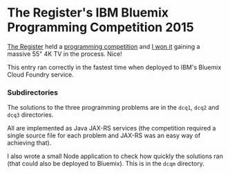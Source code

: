 # The Register's IBM Bluemix Programming Competition 2015

[The Register](http://www.theregister.co.uk) held a
[programming competition](http://www.theregister.co.uk/Design/page/hub/ibm/) and
[I won it](http://www.theregister.co.uk/2015/08/27/ibm_bluemix_programming_competition_resuts/)
gaining a massive 55" 4K TV in the process. Nice!

This entry ran correctly in the fastest time when deployed to IBM's Bluemix Cloud Foundry service.

### Subdirectories

The solutions to the three programming problems are in the `dcq1`, `dcq2` and `dcq3` directories.

All are implemented as Java JAX-RS services (the competition required a single source file
for each problem and JAX-RS was an easy way of achieving that).

I also wrote a small Node application to check how quickly the solutions ran (that could also be
deployed to Bluemix). This is in the `dcqm` directory.



